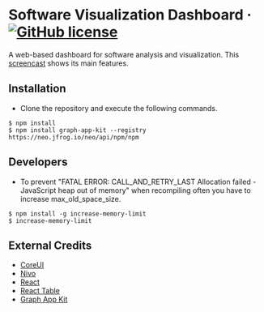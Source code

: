 # Software Visualization Dashboard &middot; [![GitHub license](https://img.shields.io/badge/license-MIT-green.svg)](https://github.com/rmllr/jqa-dashboard/blob/master/LICENSE) #

A web-based dashboard for software analysis and visualization. This [screencast](https://www.dropbox.com/s/l5cy1h0saj6khp5/Screencast-Software-Visualization-Dashboard-18-06-04.mp4?dl=0) shows its main features.

## Installation ##

* Clone the repository and execute the following commands.

```
$ npm install
$ npm install graph-app-kit --registry https://neo.jfrog.io/neo/api/npm/npm
```

## Developers ##

* To prevent "FATAL ERROR: CALL_AND_RETRY_LAST Allocation failed - JavaScript heap out of memory" when recompiling often you have to increase max_old_space_size.

```
$ npm install -g increase-memory-limit
$ increase-memory-limit
```

## External Credits ##

* [CoreUI](https://github.com/coreui/coreui-free-react-admin-template)
* [Nivo](https://github.com/plouc/nivo)
* [React](https://github.com/facebook/react)
* [React Table](https://github.com/react-tools/react-table)
* [Graph App Kit](https://github.com/neo4j-apps/graph-app-kit)